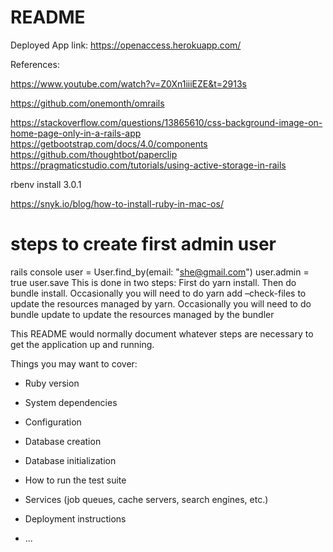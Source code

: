 # README
Deployed App link: https://openaccess.herokuapp.com/

References:

https://www.youtube.com/watch?v=Z0Xn1iiiEZE&t=2913s

https://github.com/onemonth/omrails

https://stackoverflow.com/questions/13865610/css-background-image-on-home-page-only-in-a-rails-app
https://getbootstrap.com/docs/4.0/components
https://github.com/thoughtbot/paperclip
https://pragmaticstudio.com/tutorials/using-active-storage-in-rails

 rbenv install 3.0.1

 https://snyk.io/blog/how-to-install-ruby-in-mac-os/

# steps to create first admin user
rails console
user = User.find_by(email: "she@gmail.com")
user.admin = true
user.save
This is done in two steps: First do yarn install. Then do bundle install. Occasionally you will need to do yarn add –check-files to update the resources managed by yarn. Occasionally you will need to do bundle update to update the resources managed by the bundler

This README would normally document whatever steps are necessary to get the
application up and running.

Things you may want to cover:

* Ruby version

* System dependencies

* Configuration

* Database creation

* Database initialization

* How to run the test suite

* Services (job queues, cache servers, search engines, etc.)

* Deployment instructions

* ...
